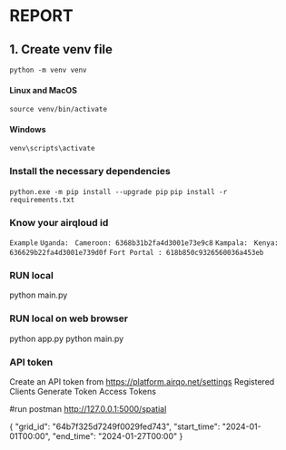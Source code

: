 # REPORT
## 1. Create venv file
```python -m venv venv```
#### Linux and MacOS
```source venv/bin/activate```
#### Windows
```venv\scripts\activate```

### Install the necessary dependencies
```python.exe -m pip install --upgrade pip```
```pip install -r requirements.txt```

### Know your airqloud id
```Example```
```Uganda: ```
```Cameroon: 6368b31b2fa4d3001e73e9c8```
```Kampala: ```
```Kenya: 636629b22fa4d3001e739d0f```
```Fort Portal : 618b850c9326560036a453eb```

### RUN local 
python main.py
### RUN local on web browser
python app.py
python main.py
### API token 
Create an API token from https://platform.airqo.net/settings
    Registered Clients
        Generate Token
    Access Tokens

#run     postman
http://127.0.0.1:5000/spatial

{
    "grid_id": "64b7f325d7249f0029fed743",
    "start_time": "2024-01-01T00:00",
    "end_time": "2024-01-27T00:00"
}
 